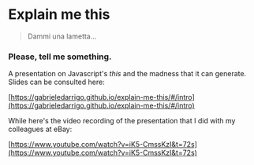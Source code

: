 # Explain me this
> Dammi una lametta...


### Please, tell me something.

A presentation on Javascript's _this_ and the madness that it can generate.
Slides can be consulted here:

[https://gabrieledarrigo.github.io/explain-me-this/#/intro](https://gabrieledarrigo.github.io/explain-me-this/#/intro)

While here's the video recording of the presentation that I did with my colleagues at eBay:

[https://www.youtube.com/watch?v=iK5-CmssKzI&t=72s](https://www.youtube.com/watch?v=iK5-CmssKzI&t=72s)
